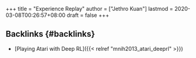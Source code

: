+++
title = "Experience Replay"
author = ["Jethro Kuan"]
lastmod = 2020-03-08T00:26:57+08:00
draft = false
+++

## Backlinks {#backlinks}

-   [Playing Atari with Deep RL]({{< relref "mnih2013_atari_deeprl" >}})
